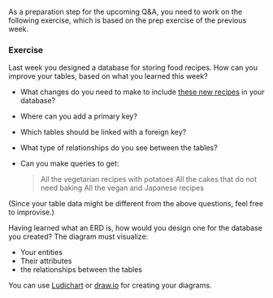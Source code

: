 As a preparation step for the upcoming Q&A, you need to work on the following exercise, which is based on the prep exercise of the previous week. 

### Exercise

Last week you designed a database for storing food recipes. How can you improve your tables, based on what you learned this week?

- What changes do you need to make to include [these new recipes](recipes.md) in your database?

- Where can you add a primary key?
- Which tables should be linked with a foreign key?
- What type of relationships do you see between the tables?

- Can you make queries to get:
    > All the vegetarian recipes with potatoes
    > All the cakes that do not need baking
    > All the vegan and Japanese recipes

(Since your table data might be different from the above questions, feel free to improvise.)


Having learned what an ERD is, how would you design one for the database you created? The diagram must visualize:

- Your entities
- Their attributes
- the relationships between the tables

You can use [Ludichart](lucidchart.com/pages/) or [draw.io](draw.io) for creating your diagrams. 




